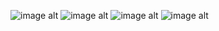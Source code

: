 ![image alt](https://github.com/EyadAdel199/Portfolio-Projects/blob/c7026c5b5b822c47d8c6e6bcb3ff36ba36b917d1/Screenshot%20(375).png)
![image alt](https://github.com/EyadAdel199/Portfolio-Projects/blob/c7026c5b5b822c47d8c6e6bcb3ff36ba36b917d1/Screenshot%20(410).png)
![image alt](https://github.com/EyadAdel199/Portfolio-Projects/blob/c7026c5b5b822c47d8c6e6bcb3ff36ba36b917d1/Screenshot%20(414).png)
![image alt](https://github.com/EyadAdel199/Portfolio-Projects/blob/c7026c5b5b822c47d8c6e6bcb3ff36ba36b917d1/Screenshot%20(474).png)
